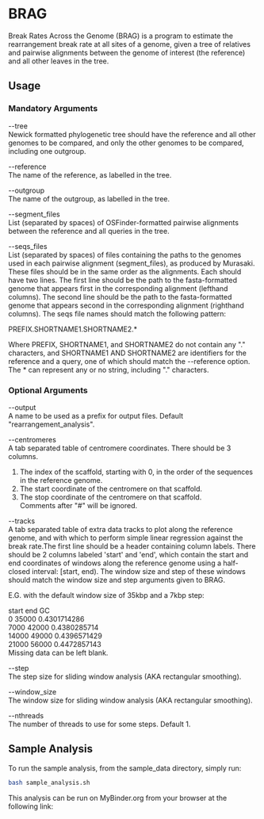 # BRAG

Break Rates Across the Genome (BRAG) is a program to estimate the rearrangement break rate at all sites of a genome, given a tree of relatives and pairwise alignments between the genome of interest (the reference) and all other leaves in the tree.

## Usage

### Mandatory Arguments
--tree  
Newick formatted phylogenetic tree should have the reference and all other genomes to be compared, and only the other genomes to be compared, including one outgroup.

--reference  
The name of the reference, as labelled in the tree.

--outgroup  
The name of the outgroup, as labelled in the tree.

--segment_files  
List (separated by spaces) of OSFinder-formatted pairwise alignments between the reference and all queries in the tree.

--seqs_files  
List (separated by spaces) of files containing the paths to the genomes used in each pairwise alignment (segment_files), as produced by Murasaki. These files should be in the same order as the alignments. Each should have two lines. The first line should be the path to the fasta-formatted genome that appears first in the corresponding alignment (lefthand columns). The second line should be the path to the fasta-formatted genome that appears second in the corresponding alignment (righthand columns). The seqs file names should match the following pattern:

PREFIX.SHORTNAME1.SHORTNAME2.*

Where PREFIX, SHORTNAME1, and SHORTNAME2 do not contain any "." characters, and SHORTNAME1 AND SHORTNAME2 are identifiers for the reference and a query, one of which should match the --reference option. The * can represent any or no string, including "." characters.

### Optional Arguments
--output  
A name to be used as a prefix for output files. Default "rearrangement_analysis".

--centromeres  
A tab separated table of centromere coordinates. There should be 3 columns.
1. The index of the scaffold, starting with 0, in the order of the sequences
   in the reference genome.
2. The start coordinate of the centromere on that scaffold.
3. The stop coordinate of the centromere on that scaffold.  
Comments after "#" will be ignored.

--tracks  
A tab separated table of extra data tracks to plot along the reference genome, and with which to perform simple linear regression against the break rate.The first line should be a header containing column labels. There should be 2 columns labeled 'start' and 'end', which contain the start and end coordinates of windows along the reference genome using a half-closed interval: [start, end). The window
size and step of these windows should match the window size and step arguments given to BRAG.

E.G. with the default window size of 35kbp and a 7kbp step:

start	end	GC  
0	35000	0.4301714286  
7000	42000	0.4380285714  
14000	49000	0.4396571429  
21000	56000	0.4472857143  
Missing data can be left blank.

--step  
The step size for sliding window analysis (AKA rectangular smoothing).

--window_size  
The window size for sliding window analysis (AKA rectangular smoothing).

--nthreads  
The number of threads to use for some steps. Default 1.

## Sample Analysis

To run the sample analysis, from the sample_data directory, simply run:

```bash
bash sample_analysis.sh
```

This analysis can be run on MyBinder.org from your browser at the following link:


